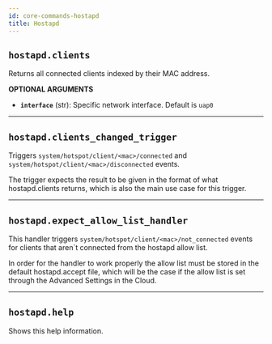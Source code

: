 ```yaml
---
id: core-commands-hostapd
title: Hostapd
---
```


## `hostapd.clients`

Returns all connected clients indexed by their MAC address.

**OPTIONAL ARGUMENTS**

  - **`interface`** (str): Specific network interface. Default is `uap0`


----
## `hostapd.clients_changed_trigger`

Triggers `system/hotspot/client/<mac>/connected` and `system/hotspot/client/<mac>/disconnected` events.

The trigger expects the result to be given in the format of what hostapd.clients returns,
which is also the main use case for this trigger.


----
## `hostapd.expect_allow_list_handler`

This handler triggers `system/hotspot/client/<mac>/not_connected` events for clients that aren`t
connected from the hostapd allow list.

In order for the handler to work properly the allow list must be stored in the default hostapd.accept
file, which will be the case if the allow list is set through the Advanced Settings in the Cloud.


----
## `hostapd.help`

Shows this help information.
